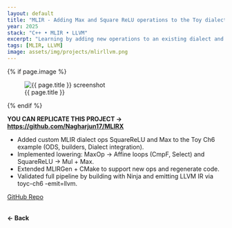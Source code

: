 ```yaml
---
layout: default
title: "MLIR - Adding Max and Square ReLU operations to the Toy dialect and Lowering to LLVM"
year: 2025
stack: "C++ • MLIR • LLVM"
excerpt: "Learning by adding new operations to an existing dialect and lowering it down to LLVM."
tags: [MLIR, LLVM]
image: assets/img/projects/mlirllvm.png
---
```


{% if page.image %}
<figure>
  <img src="{{ page.image | relative_url }}" alt="{{ page.title }} screenshot" loading="lazy">
  <figcaption>{{ page.title }}</figcaption>
</figure>
{% endif %}

**YOU CAN REPLICATE THIS PROJECT -> https://github.com/Nagharjun17/MLIRX**

* Added custom MLIR dialect ops SquareReLU and Max to the Toy Ch6 example (ODS, builders, Dialect integration).
* Implemented lowering: MaxOp → Affine loops (CmpF, Select) and SquareReLU → Mul + Max.
* Extended MLIRGen + CMake to support new ops and regenerate code.
* Validated full pipeline by building with Ninja and emitting LLVM IR via toyc-ch6 -emit=llvm.

[GitHub Repo](https://github.com/Nagharjun17/MLIRX)

<div style="margin-top: 2rem;">
  <a href="/learning" style="text-decoration: none; font-weight: bold;">← Back</a>
</div>
